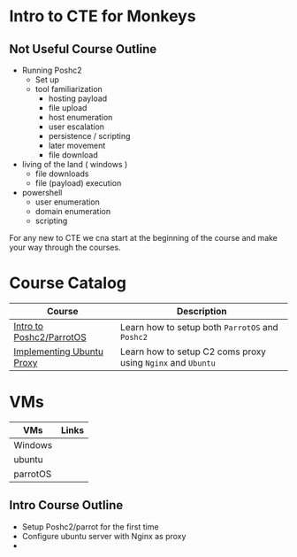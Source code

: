 # Intro to CTE for Monkeys

## Not Useful Course Outline
- Running Poshc2 
	- Set up
	- tool familiarization 
		- hosting payload
		- file upload 
		- host enumeration 
		- user escalation
		- persistence / scripting
		- later movement
        - file download
- living of the land ( windows )
	- file downloads 
	- file (payload) execution 
- powershell 
	- user enumeration 
	- domain enumeration 
	- scripting

For any new to CTE we cna start at the beginning of the course and make your way through the courses. 

# Course Catalog 
| Course                                            | Description                                                 |
|---------------------------------------------------|-------------------------------------------------------------|
| [Intro to Poshc2/ParrotOS](parrot-step1.md)       | Learn how to setup both `ParrotOS` and `Poshc2`             |
| [Implementing Ubuntu Proxy](proxy-step2-nginx.md) | Learn how to setup C2 coms proxy using `Nginx` and `Ubuntu` |


# VMs 
| VMs      | Links |
|----------|-------|
| Windows  |       |
| ubuntu   |       |
| parrotOS |       |


## Intro Course Outline 
- Setup Poshc2/parrot for the first time 
- Configure ubuntu server with Nginx as proxy 
- 